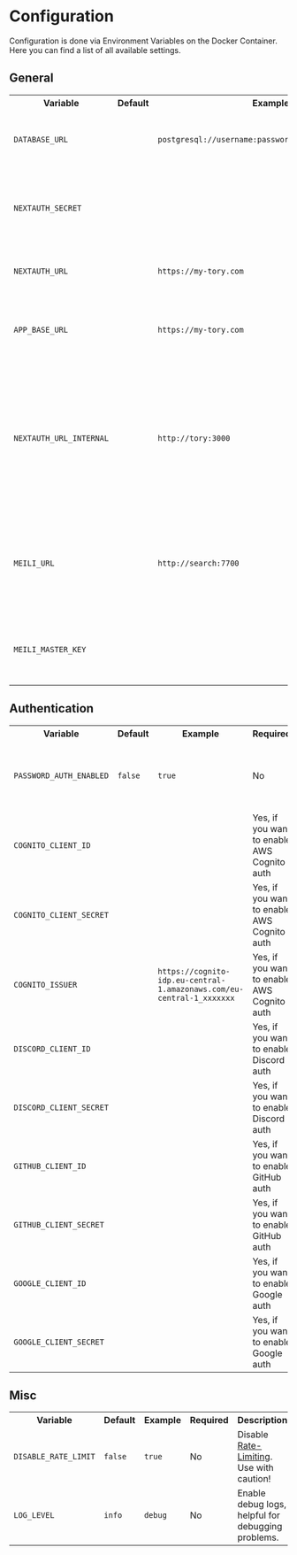 # Configuration

Configuration is done via Environment Variables on the Docker Container. Here you can find a list of all available settings.

## General

<table>
  <tr>
    <th>Variable</th>
    <th>Default</th>
    <th>Example</th>
    <th>Required</th>
    <th>Description</th>
  </tr>
  <tr>
    <td><code>DATABASE_URL</code></td>
    <td></td>
    <td><code>postgresql://username:password@localhost:5432/tory</code></td>
    <td>Yes</td>
    <td>Credentials and location of the database server.</td>
  </tr>
  <tr>
    <td><code>NEXTAUTH_SECRET</code></td>
    <td></td>
    <td></td>
    <td>Yes</td>
    <td>Used to encrypt JWTs. Use <code>openssl rand -base64 32</code> to generate one.</td>
  </tr>
  <tr>
    <td><code>NEXTAUTH_URL</code></td>
    <td></td>
    <td><code>https://my-tory.com</code></td>
    <td>Yes</td>
    <td>Public URL where your Tory instance is reachable.</td>
  </tr>
  <tr>
    <td><code>APP_BASE_URL</code></td>
    <td></td>
    <td><code>https://my-tory.com</code></td>
    <td>Yes</td>
    <td>Public URL where your Tory instance is reachable. Same as <code>NEXTAUTH_URL</code>.</td>
  </tr>
  <tr>
    <td><code>NEXTAUTH_URL_INTERNAL</code></td>
    <td></td>
    <td><code>http://tory:3000</code></td>
    <td>Yes, if running behind reverse-proxy</td>
    <td>Internal URL where your Tory instance is reachable when running behind a reverse-proxy. <code>tory</code> refers to the Docker Compose service name</td>
  </tr>
  <tr>
    <td><code>MEILI_URL</code></td>
    <td></td>
    <td><code>http://search:7700</code></td>
    <td>Yes</td>
    <td>URL where your MeiliSearch instance is reachable. <code>search</code> refers to the Docker Compose service name</td>
  </tr>
  <tr>
    <td><code>MEILI_MASTER_KEY</code></td>
    <td></td>
    <td></td>
    <td>Yes</td>
    <td>Master key that is also configured for the MeiliSearch instance.</td>
  </tr>
</table>

## Authentication

<table>
  <tr>
    <th>Variable</th>
    <th>Default</th>
    <th>Example</th>
    <th>Required</th>
    <th>Description</th>
  </tr>
  <tr>
    <td><code>PASSWORD_AUTH_ENABLED</code></td>
    <td><code>false</code></td>
    <td><code>true</code></td>
    <td>No</td>
    <td>Allow users to register and login with password credentials.</td>
  </tr>
  <tr>
    <td><code>COGNITO_CLIENT_ID</code></td>
    <td></td>
    <td></td>
    <td>Yes, if you want to enable AWS Cognito auth</td>
    <td>AWS Cognito Client ID</td>
  </tr>
  <tr>
    <td><code>COGNITO_CLIENT_SECRET</code></td>
    <td></td>
    <td></td>
    <td>Yes, if you want to enable AWS Cognito auth</td>
    <td>AWS Cognito Client Secret</td>
  </tr>
  <tr>
    <td><code>COGNITO_ISSUER</code></td>
    <td></td>
    <td><code>https://cognito-idp.eu-central-1.amazonaws.com/eu-central-1_xxxxxxx</code></td>
    <td>Yes, if you want to enable AWS Cognito auth</td>
    <td>AWS Cognito Issuer URL</td>
  </tr>
  <tr>
    <td><code>DISCORD_CLIENT_ID</code></td>
    <td></td>
    <td></td>
    <td>Yes, if you want to enable Discord auth</td>
    <td>Discord Client ID</td>
  </tr>
  <tr>
    <td><code>DISCORD_CLIENT_SECRET</code></td>
    <td></td>
    <td></td>
    <td>Yes, if you want to enable Discord auth</td>
    <td>Discord Client Secret</td>
  </tr>
  <tr>
    <td><code>GITHUB_CLIENT_ID</code></td>
    <td></td>
    <td></td>
    <td>Yes, if you want to enable GitHub auth</td>
    <td>GitHub Client ID</td>
  </tr>
  <tr>
    <td><code>GITHUB_CLIENT_SECRET</code></td>
    <td></td>
    <td></td>
    <td>Yes, if you want to enable GitHub auth</td>
    <td>GitHub Client Secret</td>
  </tr>
  <tr>
    <td><code>GOOGLE_CLIENT_ID</code></td>
    <td></td>
    <td></td>
    <td>Yes, if you want to enable Google auth</td>
    <td>Google Client Id</td>
  </tr>
  <tr>
    <td><code>GOOGLE_CLIENT_SECRET</code></td>
    <td></td>
    <td></td>
    <td>Yes, if you want to enable Google auth</td>
    <td>Google Client Secret</td>
  </tr>
</table>

## Misc

<table>
  <tr>
    <th>Variable</th>
    <th>Default</th>
    <th>Example</th>
    <th>Required</th>
    <th>Description</th>
  </tr>
  <tr>
    <td><code>DISABLE_RATE_LIMIT</code></td>
    <td><code>false</code></td>
    <td><code>true</code></td>
    <td>No</td>
    <td>Disable <a href="./rate-limit.md">Rate-Limiting</a>. Use with caution!</td>
  </tr>
  <tr>
    <td><code>LOG_LEVEL</code></td>
    <td><code>info</code></td>
    <td><code>debug</code></td>
    <td>No</td>
    <td>Enable debug logs, helpful for debugging problems.</td>
  </tr>
</table>
